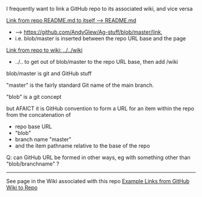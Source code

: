 I frequently want to link a GitHub repo to its associated wiki, and vice versa

[Link from repo README.md to itself --> README.md](README.md)
* --> https://github.com/AndyGlew/Ag-stuff/blob/master/link,
* i.e. blob/master is inserted between the repo URL base and the page

[Link from repo to wiki: ../../wiki](../../wiki)
* ../.. to get out of blob/master to the repo URL base, then add /wiki

blob/master is git and GitHub stuff

"master" is the fairly standard Git name of the main branch.

"blob" is a git concept

but AFAICT it is GitHub convention
to form a URL for an item within the repo
from the concatenation of 
* repo base URL
* "blob"
* branch name "master"
* and the item pathname relative to the base of the repo

Q: can GitHub URL be formed in other ways, eg with something other than "blob/branchname" ?

---

See page in the Wiki associated with this repo
[Example Links from GitHub Wiki to Repo](../../Example-links-from-GitHub-wiki-to-repo)
